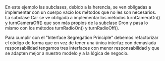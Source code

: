 En este ejemplo las subclases, debido a la herencia, se ven obligadas a implementar con un cuerpo vacío los métodos que no les son necesarios. La subclase Car se ve obligada a implementar los métodos turnCameraOn() y turnCameraOff() que son más propios de la subclase Dron y pasa lo mismo con los métodos turnRadioOn() y turnRadioOff().

Para cumplir con el "Interface Segregation Principle" debemos refactorizar el código de forma que en vez de tener una única interfaz con demasiada responsabilidad tengamos tres interfaces con menor responsabilidad y que se adapten mejor a nuestro modelo y a la lógica de negocio.